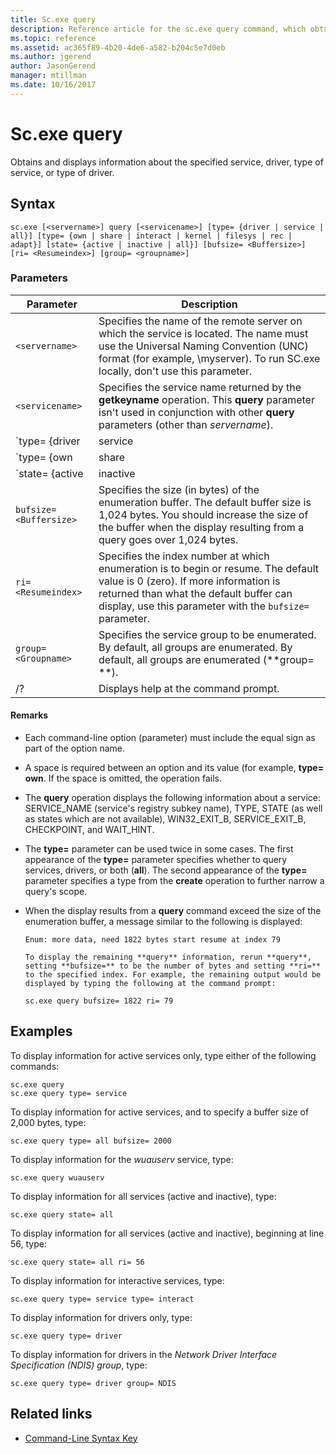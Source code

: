 ```yaml
---
title: Sc.exe query
description: Reference article for the sc.exe query command, which obtains and displays information about the specified service, driver, type of service, or type of driver.
ms.topic: reference
ms.assetid: ac365f89-4b20-4de6-a582-b204c5e7d0eb
ms.author: jgerend
author: JasonGerend
manager: mtillman
ms.date: 10/16/2017
---
```


# Sc.exe query

Obtains and displays information about the specified service, driver, type of service, or type of driver.

## Syntax

```
sc.exe [<servername>] query [<servicename>] [type= {driver | service | all}] [type= {own | share | interact | kernel | filesys | rec | adapt}] [state= {active | inactive | all}] [bufsize= <Buffersize>] [ri= <Resumeindex>] [group= <groupname>]
```

### Parameters

| Parameter | Description |
|--|--|
| `<servername>` | Specifies the name of the remote server on which the service is located. The name must use the Universal Naming Convention (UNC) format (for example, \\myserver). To run SC.exe locally, don't use this parameter. |
| `<servicename>` | Specifies the service name returned by the **getkeyname** operation. This **query** parameter isn't used in conjunction with other **query** parameters (other than *servername*). |
| `type= {driver | service | all}` | Specifies what to enumerate. The options include:<ul><li>**driver** - Specifies that only drivers are enumerated.</li><li>**service** - Specifies only services are enumerated. This is the default value.</li><li>**all** - Specifies that both drivers and services are enumerated.</li></ul> |
| `type= {own | share | interact | kernel | filesys | rec | adapt}` | Specifies the type of services or type of drivers to be enumerated. The options include:<ul><li>**own** - Specifies a service that runs in its own process. It doesn't share an executable file with other services. This is the default value.</li><li>**share** - Specifies a service that runs as a shared process. It shares an executable file with other services.</li><li>**kernel** - Specifies a driver.</li><li>**filesys** - Specifies a file system driver.</li><li>**rec** - Specifies a file system-recognized driver that identifies file systems used on the computer.</li><li>**interact** - Specifies a service that can interact with the desktop, receiving input from users. Interactive services must be run under the LocalSystem account. This type must be used in conjunction with **type= own** or **type= shared** (for example, **type= interact** **type= own**). Using **type= interact** by itself will generate an error.</li></ul> |
| `state= {active | inactive | all}` | Specifies the started state of the service to be enumerated. The options include:<ul><li>**active** - Specifies all active services. This is the default value.</li><li>**inactive** - Specifies all paused or stopped services.</li><li>**all** - Specifies all services.</li></ul> |
| `bufsize= <Buffersize>` | Specifies the size (in bytes) of the enumeration buffer. The default buffer size is 1,024 bytes. You should increase the size of the buffer when the display resulting from a query goes over 1,024 bytes. |
| `ri= <Resumeindex>` | Specifies the index number at which enumeration is to begin or resume. The default value is 0 (zero). If more information is returned than what the default buffer can display, use this parameter with the `bufsize=` parameter. |
| `group= <Groupname>` | Specifies the service group to be enumerated. By default, all groups are enumerated. By default, all groups are enumerated (**group= **). |
| /? | Displays help at the command prompt. |

#### Remarks

- Each command-line option (parameter) must include the equal sign as part of the option name.

- A space is required between an option and its value (for example, **type= own**. If the space is omitted, the operation fails.

- The **query** operation displays the following information about a service: SERVICE_NAME (service's registry subkey name), TYPE, STATE (as well as states which are not available), WIN32_EXIT_B, SERVICE_EXIT_B, CHECKPOINT, and WAIT_HINT.

- The **type=** parameter can be used twice in some cases. The first appearance of the **type=** parameter specifies whether to query services, drivers, or both (**all**). The second appearance of the **type=** parameter specifies a type from the **create** operation to further narrow a query's scope.

- When the display results from a **query** command exceed the size of the enumeration buffer, a message similar to the following is displayed:

  ```
  Enum: more data, need 1822 bytes start resume at index 79

  To display the remaining **query** information, rerun **query**, setting **bufsize=** to be the number of bytes and setting **ri=** to the specified index. For example, the remaining output would be displayed by typing the following at the command prompt:

  sc.exe query bufsize= 1822 ri= 79
  ```

## Examples

To display information for active services only, type either of the following commands:

```
sc.exe query
sc.exe query type= service
```

To display information for active services, and to specify a buffer size of 2,000 bytes, type:

```
sc.exe query type= all bufsize= 2000
```

To display information for the *wuauserv* service, type:

```
sc.exe query wuauserv
```

To display information for all services (active and inactive), type:

```
sc.exe query state= all
```

To display information for all services (active and inactive), beginning at line 56, type:

```
sc.exe query state= all ri= 56
```

To display information for interactive services, type:

```
sc.exe query type= service type= interact
```

To display information for drivers only, type:

```
sc.exe query type= driver
```

To display information for drivers in the *Network Driver Interface Specification (NDIS) group*, type:

```
sc.exe query type= driver group= NDIS
```

## Related links

- [Command-Line Syntax Key](command-line-syntax-key.md)
